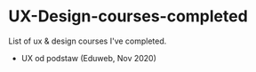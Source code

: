 # UX-Design-courses-completed
List of ux &amp; design courses I've completed.

* UX od podstaw (Eduweb, Nov 2020)
